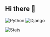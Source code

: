 ## Hi there 👋

![Python](https://img.shields.io/badge/-Python-333333?style=flat&logo=python)
![Django](https://img.shields.io/badge/-Django-092E20?style=flat&logo=django)

<!-- GitHub Readme Stats -->
<img src="https://github-readme-stats.vercel.app/api?username=alexander&show_icons=true" alt="Stats" />
